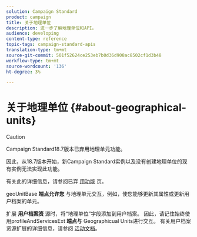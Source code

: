 ```yaml
---
solution: Campaign Standard
product: campaign
title: 关于地理单位
description: 进一步了解地理单位和API。
audience: developing
content-type: reference
topic-tags: campaign-standard-apis
translation-type: tm+mt
source-git-commit: 501f52624ce253eb7b0d36d908ac8502cf1d3b48
workflow-type: tm+mt
source-wordcount: '136'
ht-degree: 3%

---
```



# 关于地理单位 {#about-geographical-units}

>[!CAUTION]
>
>Campaign Standard18.7版本已弃用地理单元功能。
>
>因此，从18.7版本开始，新Campaign Standard实例以及没有创建地理单位的现有实例无法实现此功能。
>
>有关此的详细信息，请参阅已弃 <a href="https://helpx.adobe.com/cn/campaign/kb/acs-deprecated-and-removed-features.html">用功能</a> 页。

geoUnitBase **端点允许您** 与地理单元交互，例如，使您能够更新其属性或更新用户档案的单元。

扩展 **用户档案资** 源时，将“地理单位”字段添加到用户档案。 因此，请记住始终使用profileAndServicesExt **端点与** Geographicual Units进行交互。 有关用户档案资源扩展的详细信息，请参阅 [活动文档](https://helpx.adobe.com/campaign/standard/administration/using/organizational-units.html#partitioning-profiles)。
